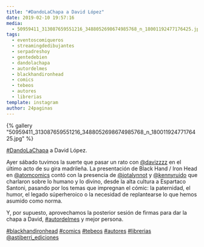 ```yaml
---
title: "#DandoLaChapa a David López"
date: 2019-02-10 19:57:16
media: 
  - 50959411_313087659551216_3488052698674985768_n_18001192477176425.jpg
tags: 
  - eventoscomiqueros
  - streamingdedibujantes
  - serpadreshoy
  - gentedebien
  - dandolachapa
  - autordelmes
  - blackhandironhead
  - comics
  - tebeos
  - autores
  - librerias
template: instagram
author: 24paginas
---
```


{% gallery "50959411_313087659551216_3488052698674985768_n_18001192477176425.jpg" %}

[#DandoLaChapa](/tags/dandolachapa) a David López.

Ayer sábado tuvimos la suerte que pasar un rato con [@davizzzz](https://instagram.com/davizzzz) en el último acto de su gira madrileña. La presentación de Black Hand / Iron Head en [@atomcomics](https://instagram.com/atomcomics) contó con la presencia de [@jotalynnot](https://instagram.com/jotalynnot) y [@kennyruido](https://instagram.com/kennyruido) que charlaron sobre lo humano y lo divino, desde la alta cultura a Espartaco Santoni, pasando por los temas que impregnan el cómic: la paternidad, el humor, el legado súperheroico o la necesidad de replantearse lo que hemos asumido como norma.

Y, por supuesto, aprovechamos la posterior sesión de firmas para dar la chapa a David, [#autordelmes](/tags/autordelmes) y mejor persona.

[#blackhandironhead](/tags/blackhandironhead) [#comics](/tags/comics) [#tebeos](/tags/tebeos) [#autores](/tags/autores) [#librerias](/tags/librerias) [@astiberri_ediciones](https://instagram.com/astiberri_ediciones)
